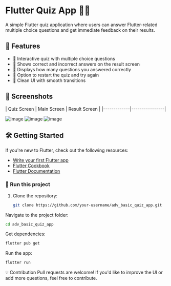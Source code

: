 # Flutter Quiz App 🧠📱

A simple Flutter quiz application where users can answer Flutter-related multiple choice questions and get immediate feedback on their results.

## 🚀 Features

- 🔹 Interactive quiz with multiple choice questions
- 🔹 Shows correct and incorrect answers on the result screen
- 🔹 Displays how many questions you answered correctly
- 🔹 Option to restart the quiz and try again
- 🔹 Clean UI with smooth transitions

## 📸 Screenshots

| Quiz Screen | Main Screen | Result Screen |
|-------------|----------------|





![image](https://github.com/user-attachments/assets/213165b0-9c0e-4060-bcb3-c87bbf7b7c44) ![image](https://github.com/user-attachments/assets/136808bf-3aa0-4652-be49-f405a239a2f7) ![image](https://github.com/user-attachments/assets/3763ac6a-7801-4bc2-bfa7-d97b30f75417) 

## 🛠️ Getting Started

If you're new to Flutter, check out the following resources:

- [Write your first Flutter app](https://docs.flutter.dev/get-started/codelab)
- [Flutter Cookbook](https://docs.flutter.dev/cookbook)
- [Flutter Documentation](https://docs.flutter.dev)

### 🔧 Run this project

1. Clone the repository:
   ```bash
   git clone https://github.com/your-username/adv_basic_quiz_app.git
Navigate to the project folder:
  ```bash
  cd adv_basic_quiz_app
```
Get dependencies:
  ```bash
  flutter pub get
```
Run the app:
  ```bash
  flutter run
```
💡 Contribution
Pull requests are welcome! If you'd like to improve the UI or add more questions, feel free to contribute.
    

